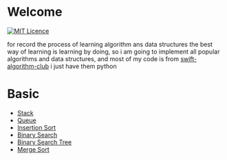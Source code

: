 # Welcome

[![MIT Licence](https://badges.frapsoft.com/os/mit/mit-125x28.png?v=103)](https://opensource.org/licenses/mit-license.php) 

for record the process of learning algorithm ans data structures
the best way of learning is learning by doing, so i am going to implement all popular algorithms and data structures, and most of my code is from [swift-algorithm-club](https://github.com/raywenderlich/swift-algorithm-club) i just have them python

# Basic
* [Stack](./Queues/Stack.py)
* [Queue](./Queues/Queue.py)
* [Insertion Sort](./sorting/Insertion_Sort.py)
* [Binary Search](./search/Binary_Search.py)
* [Binary Search Tree](./tree/Binary_Search_Tree.py)
* [Merge Sort](./sorting/Merge_Sort.py)
 


